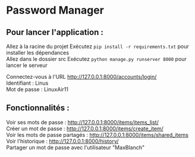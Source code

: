 # Password Manager

## Pour lancer l'application :

Allez à la racine du projet
Exécutez ```pip install -r requirements.txt``` pour installer les dépendances  
Allez dans le dossier src
Exécutez ```python manage.py runserver 8000``` pour lancer le serveur  

Connectez-vous à l'URL http://127.0.0.1:8000/accounts/login/  
Identifiant : Linus  
Mot de passe : LinuxAir11

## Fonctionnalités :

Voir ses mots de passe : http://127.0.0.1:8000/items/items_list/  
Créer un mot de passe : http://127.0.0.1:8000/items/create_item/  
Voir les mots de passe partagés : http://127.0.0.1:8000/items/shared_items  
Voir l'historique : http://127.0.0.1:8000/history/  
Partager un mot de passe avec l'utilisateur "MaxBlanch"
